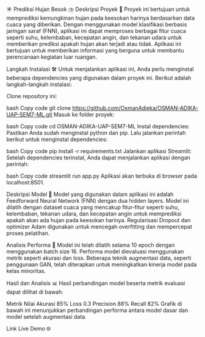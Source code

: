 ☀️ Prediksi Hujan Besok ⛈️
Deskripsi Proyek 📜
Proyek ini bertujuan untuk memprediksi kemungkinan hujan pada keesokan harinya berdasarkan data cuaca yang diberikan. Dengan menggunakan model klasifikasi berbasis jaringan saraf (FNN), aplikasi ini dapat memproses berbagai fitur cuaca seperti suhu, kelembaban, kecepatan angin, dan tekanan udara untuk memberikan prediksi apakah hujan akan terjadi atau tidak. Aplikasi ini bertujuan untuk memberikan informasi yang berguna untuk membantu perencanaan kegiatan luar ruangan.

Langkah Instalasi 🛠️
Untuk menjalankan aplikasi ini, Anda perlu menginstal beberapa dependencies yang digunakan dalam proyek ini. Berikut adalah langkah-langkah instalasi:

Clone repository ini:

bash
Copy code
git clone https://github.com/OsmanAdieka/OSMAN-ADIKA-UAP-SEM7-ML.git
Masuk ke folder proyek:

bash
Copy code
cd OSMAN-ADIKA-UAP-SEM7-ML
Instal dependencies: Pastikan Anda sudah menginstal python dan pip. Lalu jalankan perintah berikut untuk menginstal dependencies:

bash
Copy code
pip install -r requirements.txt
Jalankan aplikasi Streamlit: Setelah dependencies terinstal, Anda dapat menjalankan aplikasi dengan perintah:

bash
Copy code
streamlit run app.py
Aplikasi akan terbuka di browser pada localhost:8501.

Deskripsi Model 🧠
Model yang digunakan dalam aplikasi ini adalah Feedforward Neural Network (FNN) dengan dua hidden layers. Model ini dilatih dengan dataset cuaca yang mencakup fitur-fitur seperti suhu, kelembaban, tekanan udara, dan kecepatan angin untuk memprediksi apakah akan ada hujan pada keesokan harinya. Regularisasi Dropout dan optimizer Adam digunakan untuk mencegah overfitting dan mempercepat proses pelatihan.

Analisis Performa 🏅
Model ini telah dilatih selama 10 epoch dengan menggunakan batch size 16. Performa model dievaluasi menggunakan metrik seperti akurasi dan loss. Beberapa teknik augmentasi data, seperti penggunaan GAN, telah diterapkan untuk meningkatkan kinerja model pada kelas minoritas.

Hasil dan Analisis 📊
Hasil perbandingan model beserta metrik evaluasi dapat dilihat di bawah:

Metrik	Nilai
Akurasi	85%
Loss	0.3
Precision	88%
Recall	82%
Grafik di bawah ini menunjukkan perbandingan performa antara model dasar dan model setelah augmentasi data.


Link Live Demo 🌐
